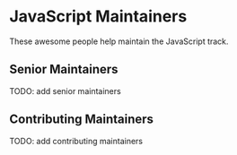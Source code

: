 # JavaScript Maintainers

These awesome people help maintain the JavaScript track.

## Senior Maintainers

TODO: add senior maintainers

## Contributing Maintainers

TODO: add contributing maintainers
